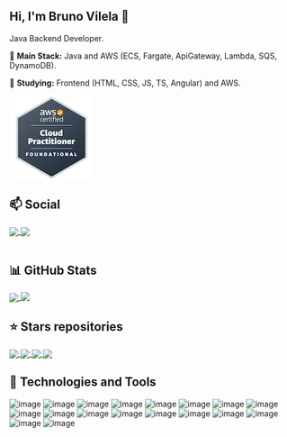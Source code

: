 ## Hi, I'm Bruno Vilela 👋

Java Backend Developer.

:pushpin: **Main Stack:** Java and AWS (ECS, Fargate, ApiGateway, Lambda, SQS, DynamoDB).

:dart: **Studying:** Frontend (HTML, CSS, JS, TS, Angular) and AWS.

<!--
![Profile View Counter](https://komarev.com/ghpvc/?username=bvilela)
-->

<a href="https://www.credly.com/badges/a73023cf-381c-48d2-a3ee-6c9e4c99556e/public_url">
  <img align="center" src="images/aws-certified-cloud-practitioner-150x150.png" />
</a>

## :mailbox: Social
<a href="https://www.linkedin.com/in/bruno-vilela-19959b95/">
  <img align="center" src="https://img.shields.io/badge/linkedin-%230077B5.svg?style=for-the-badge&logo=linkedin&logoColor=white" />
</a>
<a href="https://medium.com/@brunovilela2008">
  <img align="center" src="https://img.shields.io/badge/Medium-12100E?style=for-the-badge&logo=medium&logoColor=white" />
</a>

<br/>
<br/>

## :bar_chart: GitHub Stats
<a href="#">
  <img align="center" width="450" src="https://github-readme-stats.vercel.app/api?username=bvilela&show_icons=true&theme=github_dark&include_all_commits=true" />
</a>
<a href="#">
  <img align="top" width="350" src="https://github-readme-stats.vercel.app/api/top-langs/?username=bvilela&layout=compact&theme=github_dark" />
</a>


## :star: Stars repositories

<a href="https://github.com/bvilela/poc-spring-cloud-open-feign">
  <img align="center" src="https://github-readme-stats.vercel.app/api/pin/?username=bvilela&repo=poc-spring-cloud-open-feign&show_owner=true&theme=github_dark" />
</a>
<a href="https://github.com/bvilela/poc-angular-firebase">
  <img align="center" src="https://github-readme-stats.vercel.app/api/pin/?username=bvilela&repo=poc-angular-firebase&show_owner=true&theme=github_dark" />
</a>
<a href="https://github.com/bvilela/poc-github-actions">
  <img align="center" src="https://github-readme-stats.vercel.app/api/pin/?username=bvilela&repo=poc-github-actions&show_owner=true&theme=github_dark" />
</a>
<a href="https://github.com/bvilela/java-util-validation-lib">
  <img align="center" src="https://github-readme-stats.vercel.app/api/pin/?username=bvilela&repo=java-util-validation-lib&show_owner=true&theme=github_dark" />
</a>

## 🔧 Technologies and Tools

![image](https://img.shields.io/badge/Java-ED8B00?style=for-the-badge&logo=java&logoColor=white)
![image](https://img.shields.io/badge/Spring-6DB33F?style=for-the-badge&logo=spring&logoColor=white)
![image](https://img.shields.io/badge/Spring_Boot-F2F4F9?style=for-the-badge&logo=spring-boot)
![image](https://img.shields.io/badge/GitLab-330F63?style=for-the-badge&logo=gitlab&logoColor=white)
![image](https://img.shields.io/badge/GitHub-100000?style=for-the-badge&logo=github&logoColor=white)
![image](https://img.shields.io/badge/GitHub_Actions-2088FF?style=for-the-badge&logo=github-actions&logoColor=white)
![image](https://img.shields.io/badge/Amazon_AWS-232F3E?style=for-the-badge&logo=amazon-aws&logoColor=white)
![image](https://img.shields.io/badge/Terraform-7B42BC?style=for-the-badge&logo=terraform&logoColor=white)
![image](https://img.shields.io/badge/Eclipse-2C2255?style=for-the-badge&logo=eclipse&logoColor=white)
![image](https://img.shields.io/badge/Visual_Studio_Code-0078D4?style=for-the-badge&logo=visual%20studio%20code&logoColor=white)
![image](https://img.shields.io/badge/HTML5-E34F26?style=for-the-badge&logo=html5&logoColor=white)
![image](https://img.shields.io/badge/CSS3-1572B6?style=for-the-badge&logo=css3&logoColor=white)
![image](https://img.shields.io/badge/Sass-CC6699?style=for-the-badge&logo=sass&logoColor=white)
![image](https://img.shields.io/badge/JavaScript-F7DF1E?style=for-the-badge&logo=javascript&logoColor=black)
![image](https://img.shields.io/badge/TypeScript-007ACC?style=for-the-badge&logo=typescript&logoColor=white)
![image](https://img.shields.io/badge/Angular-DD0031?style=for-the-badge&logo=angular&logoColor=white)
![image](https://img.shields.io/badge/MySQL-00000F?style=for-the-badge&logo=mysql&logoColor=white)
![image](https://img.shields.io/badge/Oracle-F80000?style=for-the-badge&logo=Oracle&logoColor=white)

<!--
**bvilela/bvilela** is a ✨ _special_ ✨ repository because its `README.md` (this file) appears on your GitHub profile.

Here are some ideas to get you started:

- 🔭 I’m currently working on ...
- 🌱 I’m currently learning ...
- 👯 I’m looking to collaborate on ...
- 🤔 I’m looking for help with ...
- 💬 Ask me about ...
- 📫 How to reach me: ...
- 😄 Pronouns: ...
- ⚡ Fun fact: ...
-->

<!--
Badges
https://github.com/Ileriayo/markdown-badges
https://github.com/iuricode/README-template/blob/main/badges/badges.md
https://github.com/alexandresanlim/Badges4-README.md-Profile
-->
